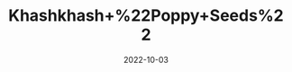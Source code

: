 ---
title: 'Khashkhash+%22Poppy+Seeds%22'
date: '2022-10-03' 
metatag: '' 
inventory: '0' 
draft: false 
# meta description 
shortDescripton: 'Kashkhas+is+high+in+essential+nutrients+and+antioxidants%2c+which+help+reduce+skin+inflammations%2c+infections+and+improve+overall+hair+and+skin.%ef%bf%bdApart+from+that%2c+it+is+used+in+dishes+for+fragrance+and+taste.'
description: 'Seed'
longdescription: ''
featured: True
# product Price
price: '200.0'
# Product Short Description
shortDescription: 'Kashkhas+is+high+in+essential+nutrients+and+antioxidants%2c+which+help+reduce+skin+inflammations%2c+infections+and+improve+overall+hair+and+skin.%ef%bf%bdApart+from+that%2c+it+is+used+in+dishes+for+fragrance+and+taste.'
productID: '92B38A63-A02A-ED11-9968-005056B3A416'
type: 'products'
category: 'Seed' 
thumnailproduct: 'https://eraconnect.blob.core.windows.net/product-images/aminsaddiquidawakhana/92B38A63-A02A-ED11-9968-005056B3A416.webp' 
images:
  - image: 'https://eraconnect.blob.core.windows.net/product-images/aminsaddiquidawakhana/92B38A63-A02A-ED11-9968-005056B3A416.webp'  
Variants:
---